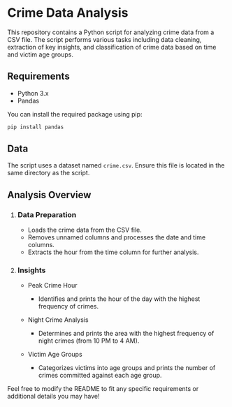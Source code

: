 # Crime Data Analysis

This repository contains a Python script for analyzing crime data from a CSV file. The script performs various tasks including data cleaning, extraction of key insights, and classification of crime data based on time and victim age groups.

## Requirements

- Python 3.x
- Pandas

You can install the required package using pip:

```bash
pip install pandas
```

## Data

The script uses a dataset named `crime.csv`. Ensure this file is located in the same directory as the script.

## Analysis Overview

1. ### Data Preparation
   - Loads the crime data from the CSV file.
   - Removes unnamed columns and processes the date and time columns.
   - Extracts the hour from the time column for further analysis.

2. ### Insights

   - Peak Crime Hour
     - Identifies and prints the hour of the day with the highest frequency of crimes.

   - Night Crime Analysis
     - Determines and prints the area with the highest frequency of night crimes (from 10 PM to 4 AM).

   - Victim Age Groups
     - Categorizes victims into age groups and prints the number of crimes committed against each age group.



Feel free to modify the README to fit any specific requirements or additional details you may have!
